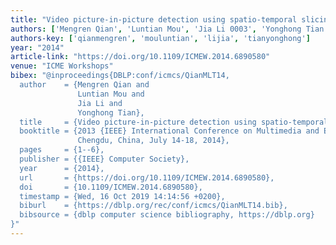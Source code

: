 ```yaml
---
title: "Video picture-in-picture detection using spatio-temporal slicing"
authors: ['Mengren Qian', 'Luntian Mou', 'Jia Li 0003', 'Yonghong Tian 0001']
authors-key: ['qianmengren', 'mouluntian', 'lijia', 'tianyonghong']
year: "2014"
article-link: "https://doi.org/10.1109/ICMEW.2014.6890580"
venue: "ICME Workshops"
bibex: "@inproceedings{DBLP:conf/icmcs/QianMLT14,
  author    = {Mengren Qian and
               Luntian Mou and
               Jia Li and
               Yonghong Tian},
  title     = {Video picture-in-picture detection using spatio-temporal slicing},
  booktitle = {2013 {IEEE} International Conference on Multimedia and Expo Workshops,
               Chengdu, China, July 14-18, 2014},
  pages     = {1--6},
  publisher = {{IEEE} Computer Society},
  year      = {2014},
  url       = {https://doi.org/10.1109/ICMEW.2014.6890580},
  doi       = {10.1109/ICMEW.2014.6890580},
  timestamp = {Wed, 16 Oct 2019 14:14:56 +0200},
  biburl    = {https://dblp.org/rec/conf/icmcs/QianMLT14.bib},
  bibsource = {dblp computer science bibliography, https://dblp.org}
}"
---
```

